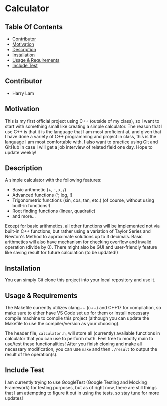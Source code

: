 # Calculator

## Table Of Contents
-  [Contributor](#contributor)
-  [Motivation](#motivation)
-  [Description](#description)
-  [Installation](#installation)
-  [Usage & Requirements](#usage&requirements)
-  [Include Test](#includetest)


## Contributor
-  Harry Lam

## Motivation

This is my first official project using C++ (outside of my class), so I want to start with something small like creating a simple calculator. The reason that I use C++ is that it is the language that I am most proficient at, and given that I have done a variety of C++ programming and project in class, this is the language I am most comfortable with. I also want to practice using Git and GitHub in case I will get a job interview of related field one day. Hope to update weekly!

## Description
A simple calculator with the following features:

-  Basic arithmetic (+, -, x, /)
-  Advanced functions (^, log, !)
-  Trigonometric functions (sin, cos, tan, etc.) (of course, without using built-in functions!)
-  Root finding functions (linear, quadratic)
-  and more...

Except for basic arithmetics, all other functions will be implemented not via built-in C++ functions, but rather using a variation of Taylor Series and Newton's Method to approximate solutions up to 3 decimals. Basic arithmetics will also have mechanism for checking overflow and invalid operation (divide by 0). There might also be GUI and user-friendly feature like saving result for future calculation (to be updated!)

## Installation

You can simply Git clone this project into your local repository and use it.

## Usage & Requirements

The Makefile currently utilizes clang++ (c++) and C++17 for compilation, so make sure to either have VS Code set up for them or install necessary compile machine to compile this project (although you can update the Makefile to use the compiler/version as your choosing). 

The header file, `calculator.h`, will store all (currently) available functions in calculator that you can use to perform math. Feel free to modify main to use/test these functionalities!
After you finish cloning and make all necessary modification, you can use `make` and then `./result` to output the result of the operation(s).

## Include Test

I am currently trying to use GoogleTest (Google Testing and Mocking Framework) for testing purposes, but as of right now, there are still things that I am attempting to figure it out in using the tests, so stay tune for more updates!




